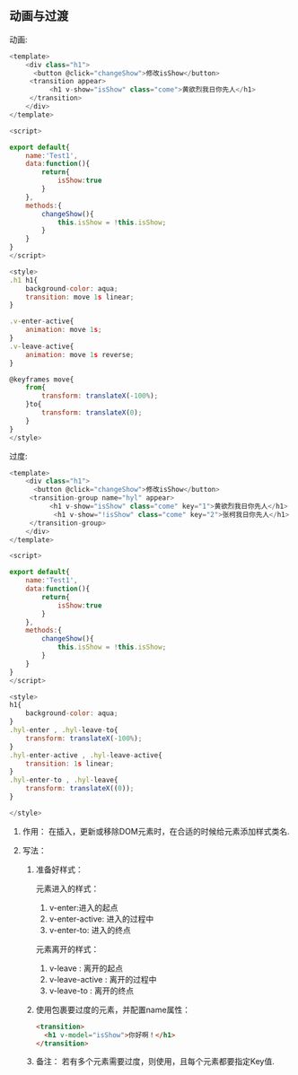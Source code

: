 ## 动画与过渡

动画:

```js
<template>
    <div class="h1">
      <button @click="changeShow">修改isShow</button>
     <transition appear>
          <h1 v-show="isShow" class="come">黄欲烈我日你先人</h1>
     </transition>
    </div>
</template>

<script>

export default{
    name:'Test1',
    data:function(){
        return{
            isShow:true
        }
    },
    methods:{
        changeShow(){
            this.isShow = !this.isShow;
        }
    }
}
</script>

<style>
.h1 h1{
    background-color: aqua;
    transition: move 1s linear;
}

.v-enter-active{
    animation: move 1s;
}
.v-leave-active{
    animation: move 1s reverse;
}

@keyframes move{
    from{
        transform: translateX(-100%);
    }to{
        transform: translateX(0);
    }
}
</style>
```

过度:

```js
<template>
    <div class="h1">
      <button @click="changeShow">修改isShow</button>
     <transition-group name="hyl" appear>
          <h1 v-show="isShow" class="come" key="1">黄欲烈我日你先人</h1>
           <h1 v-show="!isShow" class="come" key="2">张柯我日你先人</h1>
     </transition-group>
    </div>
</template>

<script>

export default{
    name:'Test1',
    data:function(){
        return{
            isShow:true
        }
    },
    methods:{
        changeShow(){
            this.isShow = !this.isShow;
        }
    }
}
</script>

<style>
h1{
    background-color: aqua;
}
.hyl-enter , .hyl-leave-to{
    transform: translateX(-100%);
}
.hyl-enter-active , .hyl-leave-active{
    transition: 1s linear;
}
.hyl-enter-to , .hyl-leave{
    transform: translateX((0));
}

</style>
```

1. 作用： 在插入，更新或移除DOM元素时，在合适的时候给元素添加样式类名.

2. 写法：

   1. 准备好样式：

      元素进入的样式：

      1. v-enter:进入的起点
      2. v-enter-active: 进入的过程中
      3. v-enter-to: 进入的终点

      元素离开的样式：

      1. v-leave : 离开的起点
      2. v-leave-active : 离开的过程中
      3. v-leave-to : 离开的终点

   2. 使用<transiiton>包裹要过度的元素，并配置name属性：

      ```html
      <transition>
        <h1 v-model="isShow">你好啊！</h1>
      </transition>
      ```

   3. 备注： 若有多个元素需要过度，则使用<transition-group>，且每个元素都要指定Key值.





